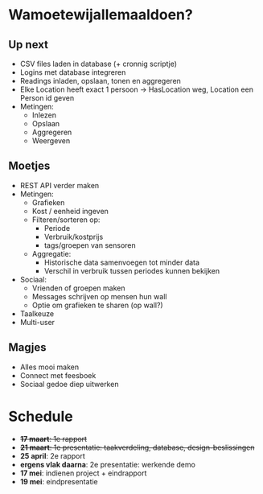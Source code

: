 # Wamoetewijallemaaldoen?

## Up next
* CSV files laden in database (+ cronnig scriptje)
* Logins met database integreren
* Readings inladen, opslaan, tonen en aggregeren
* Elke Location heeft exact 1 persoon -> HasLocation weg, Location een Person id geven
* Metingen:
  * Inlezen
  * Opslaan
  * Aggregeren
  * Weergeven

## Moetjes

* REST API verder maken
* Metingen:
    * Grafieken
    * Kost / eenheid ingeven
    * Filteren/sorteren op:
        * Periode
        * Verbruik/kostprijs
        * tags/groepen van sensoren
    * Aggregatie:
        * Historische data samenvoegen tot minder data
        * Verschil in verbruik tussen periodes kunnen bekijken
* Sociaal:
    * Vrienden of groepen maken
    * Messages schrijven op mensen hun wall
    * Optie om grafieken te sharen (op wall?)
* Taalkeuze
* Multi-user

## Magjes

* Alles mooi maken
* Connect met feesboek
* Sociaal gedoe diep uitwerken

# Schedule

* ~~**17 maart**: 1e rapport~~
* ~~**21 maart**: 1e presentatie: taakverdeling, database, design-beslissingen~~
* **25 april**: 2e rapport
* **ergens vlak daarna**: 2e presentatie: werkende demo
* **17 mei**: indienen project + eindrapport
* **19 mei**: eindpresentatie
